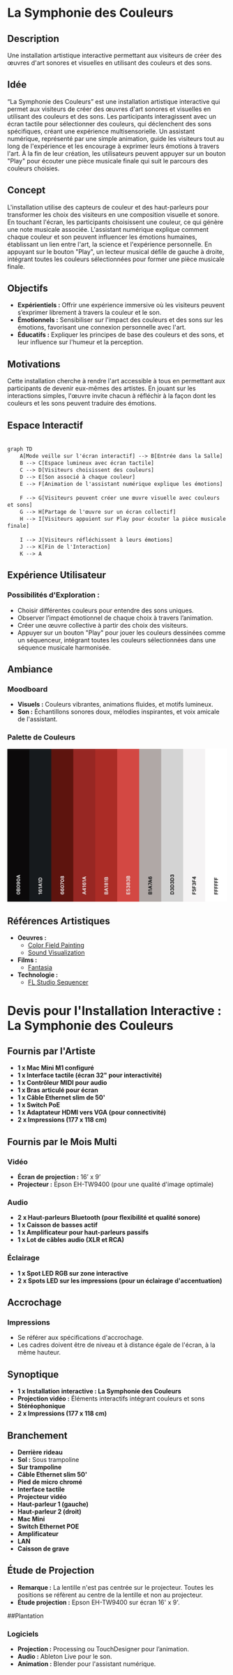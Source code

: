 # La Symphonie des Couleurs

## Description
Une installation artistique interactive permettant aux visiteurs de créer des œuvres d'art sonores et visuelles en utilisant des couleurs et des sons.

## Idée
“La Symphonie des Couleurs” est une installation artistique interactive qui permet aux visiteurs de créer des œuvres d'art sonores et visuelles en utilisant des couleurs et des sons. Les participants interagissent avec un écran tactile pour sélectionner des couleurs, qui déclenchent des sons spécifiques, créant une expérience multisensorielle. Un assistant numérique, représenté par une simple animation, guide les visiteurs tout au long de l'expérience et les encourage à exprimer leurs émotions à travers l'art. À la fin de leur création, les utilisateurs peuvent appuyer sur un bouton "Play" pour écouter une pièce musicale finale qui suit le parcours des couleurs choisies.

## Concept
L'installation utilise des capteurs de couleur et des haut-parleurs pour transformer les choix des visiteurs en une composition visuelle et sonore. En touchant l'écran, les participants choisissent une couleur, ce qui génère une note musicale associée. L'assistant numérique explique comment chaque couleur et son peuvent influencer les émotions humaines, établissant un lien entre l'art, la science et l'expérience personnelle. En appuyant sur le bouton "Play", un lecteur musical défile de gauche à droite, intégrant toutes les couleurs sélectionnées pour former une pièce musicale finale.

## Objectifs
- **Expérientiels :** Offrir une expérience immersive où les visiteurs peuvent s’exprimer librement à travers la couleur et le son.
- **Émotionnels :** Sensibiliser sur l'impact des couleurs et des sons sur les émotions, favorisant une connexion personnelle avec l'art.
- **Éducatifs :** Expliquer les principes de base des couleurs et des sons, et leur influence sur l'humeur et la perception.

## Motivations
Cette installation cherche à rendre l'art accessible à tous en permettant aux participants de devenir eux-mêmes des artistes. En jouant sur les interactions simples, l'œuvre invite chacun à réfléchir à la façon dont les couleurs et les sons peuvent traduire des émotions.

## Espace Interactif

```mermaid

graph TD
    A[Mode veille sur l'écran interactif] --> B[Entrée dans la Salle]
    B --> C[Espace lumineux avec écran tactile]
    C --> D[Visiteurs choisissent des couleurs]
    D --> E[Son associé à chaque couleur]
    E --> F[Animation de l'assistant numérique explique les émotions]
    
    F --> G[Visiteurs peuvent créer une œuvre visuelle avec couleurs et sons]
    G --> H[Partage de l'œuvre sur un écran collectif]
    H --> I[Visiteurs appuient sur Play pour écouter la pièce musicale finale]

    I --> J[Visiteurs réfléchissent à leurs émotions]
    J --> K[Fin de l'Interaction]
    K --> A

```


## Expérience Utilisateur

### Possibilités d'Exploration :
- Choisir différentes couleurs pour entendre des sons uniques.
- Observer l’impact émotionnel de chaque choix à travers l’animation.
- Créer une œuvre collective à partir des choix des visiteurs.
- Appuyer sur un bouton "Play" pour jouer les couleurs dessinées comme un séquenceur, intégrant toutes les couleurs sélectionnées dans une séquence musicale harmonisée.

## Ambiance

### Moodboard
- **Visuels :** Couleurs vibrantes, animations fluides, et motifs lumineux.
- **Son :** Échantillons sonores doux, mélodies inspirantes, et voix amicale de l'assistant.

### Palette de Couleurs
![Palette](medias/palette.png)

## Références Artistiques
- **Oeuvres :**
  - [Color Field Painting](https://www.moma.org/collection/works/78581?sov_referrer=art_term&art_term_slug=biomorphic)
  - [Sound Visualization](https://www.youtube.com/watch?v=JOltdbuXmM8)
- **Films :**
  - [Fantasia](https://www.youtube.com/watch?v=KwF4s6d4h7U)
- **Technologie :**
  - [FL Studio Sequencer](https://youtube.com/shorts/eRNYiPyqgMc?si=44y5ZhrqbM6yoWc9)

# Devis pour l'Installation Interactive : La Symphonie des Couleurs

## Fournis par l'Artiste
- **1 x Mac Mini M1 configuré**
- **1 x Interface tactile (écran 32" pour interactivité)**
- **1 x Contrôleur MIDI pour audio**
- **1 x Bras articulé pour écran**
- **1 x Câble Ethernet slim de 50'**
- **1 x Switch PoE**
- **1 x Adaptateur HDMI vers VGA (pour connectivité)**
- **2 x Impressions (177 x 118 cm)**

## Fournis par le Mois Multi

### Vidéo
- **Écran de projection :** 16’ x 9’
- **Projecteur :** Epson EH-TW9400 (pour une qualité d'image optimale)

### Audio
- **2 x Haut-parleurs Bluetooth (pour flexibilité et qualité sonore)**
- **1 x Caisson de basses actif**
- **1 x Amplificateur pour haut-parleurs passifs**
- **1 x Lot de câbles audio (XLR et RCA)**

### Éclairage
- **1 x Spot LED RGB sur zone interactive**
- **2 x Spots LED sur les impressions (pour un éclairage d'accentuation)**

## Accrochage
### Impressions
- Se référer aux spécifications d'accrochage.
- Les cadres doivent être de niveau et à distance égale de l'écran, à la même hauteur.

## Synoptique
- **1 x Installation interactive : La Symphonie des Couleurs**
- **Projection vidéo :** Éléments interactifs intégrant couleurs et sons
- **Stéréophonique**
- **2 x Impressions (177 x 118 cm)**

## Branchement
- **Derrière rideau**
- **Sol :** Sous trampoline
- **Sur trampoline**
- **Câble Ethernet slim 50'**
- **Pied de micro chromé**
- **Interface tactile**
- **Projecteur vidéo**
- **Haut-parleur 1 (gauche)**
- **Haut-parleur 2 (droit)**
- **Mac Mini**
- **Switch Ethernet POE**
- **Amplificateur**
- **LAN**
- **Caisson de grave**

## Étude de Projection
- **Remarque :** La lentille n'est pas centrée sur le projecteur. Toutes les positions se réfèrent au centre de la lentille et non au projecteur.
- **Étude projection :** Epson EH-TW9400 sur écran 16' x 9'.

##Plantation


### Logiciels
- **Projection :** Processing ou TouchDesigner pour l’animation.
- **Audio :** Ableton Live pour le son.
- **Animation :** Blender pour l'assistant numérique.
